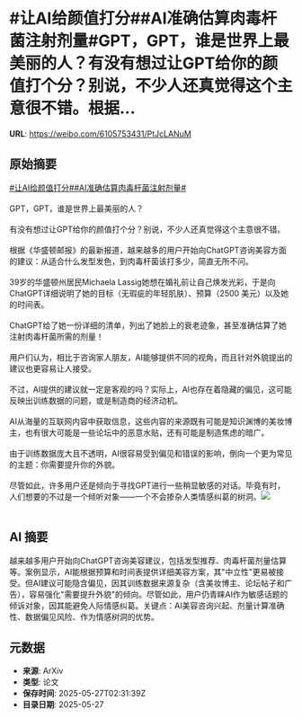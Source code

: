 # #让AI给颜值打分##AI准确估算肉毒杆菌注射剂量#GPT，GPT，谁是世界上最美丽的人？有没有想过让GPT给你的颜值打个分？别说，不少人还真觉得这个主意很不错。根据...

**URL**: https://weibo.com/6105753431/PtJcLANuM

## 原始摘要

<a href="https://m.weibo.cn/search?containerid=231522type%3D1%26t%3D10%26q%3D%23%E8%AE%A9AI%E7%BB%99%E9%A2%9C%E5%80%BC%E6%89%93%E5%88%86%23&amp;extparam=%23%E8%AE%A9AI%E7%BB%99%E9%A2%9C%E5%80%BC%E6%89%93%E5%88%86%23" data-hide=""><span class="surl-text">#让AI给颜值打分#</span></a><a href="https://m.weibo.cn/search?containerid=231522type%3D1%26t%3D10%26q%3D%23AI%E5%87%86%E7%A1%AE%E4%BC%B0%E7%AE%97%E8%82%89%E6%AF%92%E6%9D%86%E8%8F%8C%E6%B3%A8%E5%B0%84%E5%89%82%E9%87%8F%23&amp;extparam=%23AI%E5%87%86%E7%A1%AE%E4%BC%B0%E7%AE%97%E8%82%89%E6%AF%92%E6%9D%86%E8%8F%8C%E6%B3%A8%E5%B0%84%E5%89%82%E9%87%8F%23" data-hide=""><span class="surl-text">#AI准确估算肉毒杆菌注射剂量#</span></a><br><br>GPT，GPT，谁是世界上最美丽的人？<br><br>有没有想过让GPT给你的颜值打个分？别说，不少人还真觉得这个主意很不错。<br><br>根据《华盛顿邮报》的最新报道，越来越多的用户开始向ChatGPT咨询美容方面的建议：从适合什么发型发色，到肉毒杆菌该打多少，简直无所不问。<br><br>39岁的华盛顿州居民Michaela Lassig她想在婚礼前让自己焕发光彩，于是向ChatGPT详细说明了她的目标（无瑕疵的年轻肌肤）、预算（2500 美元）以及她的时间表。<br><br>ChatGPT给了她一份详细的清单，列出了她脸上的衰老迹象，甚至准确估算了她注射肉毒杆菌所需的剂量！<br><br>用户们认为，相比于咨询家人朋友，AI能够提供不同的视角，而且针对外貌提出的建议也更容易让人接受。<br><br>不过，AI提供的建议就一定是客观的吗？实际上，AI也存在着隐藏的偏见，这可能反映出训练数据的问题，或是制造商的经济动机。<br><br>AI从海量的互联网内容中获取信息，这些内容的来源既有可能是知识渊博的美妆博主，也有很大可能是一些论坛中的恶意水贴，还有可能是制造焦虑的暗广。<br><br>由于训练数据庞大且不透明，AI很容易受到偏见和错误的影响，倒向一个更为常见的主题：你需要提升你的外貌。<br><br>尽管如此，许多用户还是倾向于寻找GPT进行一些稍显敏感的对话。毕竟有时，人们想要的不过是一个倾听对象——一个不会掺杂人类情感纠葛的树洞。<img style="" src="https://tvax4.sinaimg.cn/large/006Fd7o3gy1i1ttceetooj30sg0iy1a7.jpg" referrerpolicy="no-referrer"><br><br>

## AI 摘要

越来越多用户开始向ChatGPT咨询美容建议，包括发型推荐、肉毒杆菌剂量估算等。案例显示，AI能根据预算和时间表提供详细美容方案，其"中立性"更易被接受。但AI建议可能隐含偏见，因其训练数据来源复杂（含美妆博主、论坛帖子和广告），容易强化"需要提升外貌"的倾向。尽管如此，用户仍青睐AI作为敏感话题的倾诉对象，因其能避免人际情感纠葛。关键点：AI美容咨询兴起、剂量计算准确性、数据偏见风险、作为情感树洞的优势。

## 元数据

- **来源**: ArXiv
- **类型**: 论文
- **保存时间**: 2025-05-27T02:31:39Z
- **目录日期**: 2025-05-27
